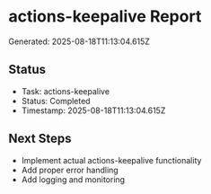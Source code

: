 # actions-keepalive Report

Generated: 2025-08-18T11:13:04.615Z

## Status
- Task: actions-keepalive
- Status: Completed
- Timestamp: 2025-08-18T11:13:04.615Z

## Next Steps
- Implement actual actions-keepalive functionality
- Add proper error handling
- Add logging and monitoring

